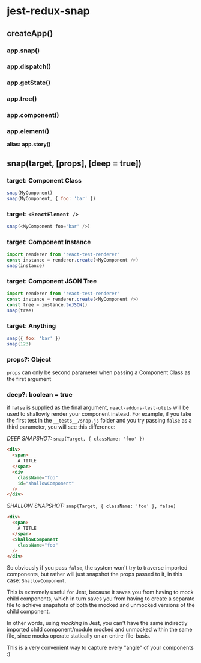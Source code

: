 # jest-redux-snap

## createApp()

### app.snap()

### app.dispatch()

### app.getState()

### app.tree()

### app.component()

### app.element()
**alias: app.story()**

## snap(target, [props], [deep = true])

### target: Component Class
```javascript
snap(MyComponent) 
snap(MyComponent, { foo: 'bar' })
```

### target: `<ReactElement />`
```javascript
snap(<MyComponent foo='bar' />)
```

### target: Component Instance
```javascript
import renderer from 'react-test-renderer'
const instance = renderer.create(<MyComponent />)
snap(instance)
```

### target: Component JSON Tree
```javascript
import renderer from 'react-test-renderer'
const instance = renderer.create(<MyComponent />)
const tree = instance.toJSON()
snap(tree)
```

### target: Anything
```javascript
snap({ foo: 'bar' })
snap(123)
```

### props?: Object
`props` can only be second parameter when passing a Component Class as the first argument

### deep?: boolean = true
if `false` is supplied as the final argument, `react-addons-test-utils` will be used to shallowly
render your component instead. For example, if you take the first test in the `__tests__/snap.js` folder 
and you try passing `false` as a third parameter, you will see this difference:

*DEEP SNAPSHOT:* `snap(Target, { className: 'foo' })`
```html
<div>
  <span>
    A TITLE
  </span>
  <div
    className="foo"
    id="shallowComponent"
  />
</div>
```

*SHALLOW SNAPSHOT:* `snap(Target, { className: 'foo' }, false)`
```html
<div>
  <span>
    A TITLE
  </span>
  <ShallowComponent
    className="foo"
  />
</div>
```

So obviously if you pass `false`, the system won't try to traverse imported components, but rather
will just snapshot the props passed to it, in this case: `ShallowComponent`.

This is extremely useful for Jest, because it saves
you from having to mock child components, which in turn saves you from having to create a separate file 
to achieve snapshots of both the mocked and unmocked versions of the child component. 

In other words, using *mocking* in Jest, you can't have the same indirectly imported child component/module
mocked and unmocked within the same file, since mocks operate statically on an entire-file-basis. 

This is a very convenient way to capture every "angle" of your components :)
